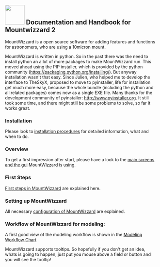## <img src="../pics/mw.png" width='64' height='64'/> Documentation and Handbook for Mountwizzard 2

MountWizzard is a open source software for adding features and functions for astronomers, who are using a 10micron mount.

MountWizzard is written in python. So in the past there was the need to install python an a lot of more packages to
make MountWizzard run. This moved ahead using the PIP installer, which is provided by the python community
(https://packaging.python.org/installing/). But anyway installation wasn't that easy.
Since Julien, who helped me to develop the interface to TheSkyX, proposed to move to pyinstaller,
life for installation get much more easy, because the whole bundle (including the python and all related
packages) comes now as a single EXE file. Many thanks for the development community of pyinstaller: http://www.pyinstaller.org.
It still took some time, and there might still be some problems to solve, so far it works great.

### Installation
Please look to [installation procedures](installation.md) for detailed information, what and when to do.
### Overview
To get a first impression after start, please have a look to the [main screens and the gui](overview.md) MountWizzard is using.
### First Steps
[First steps in MountWizzard](firststeps.md) are explained here.
### Setting up MountWizzard
All necessary [configuration of MountWizzard](installation.md) are explained.
### Workflow of MountWizzard for modeling:
A first good view of the modeling workflow is shown in the [Modeling Workflow Chart](modeling_workflow.md)

MountWizzard supports tooltips. So hopefully if you don't get an idea, whats is going to happen, just put you mouse above
a field or button and you will see the tooltip!


